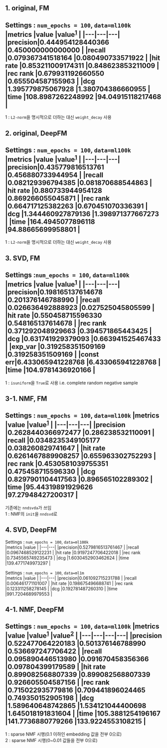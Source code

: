 ## 1. original, FM
Settings : `num_epochs = 100`, `data=ml100k`  
|metrics |value |value<sup>[1](#footnote_1)</sup> |
|---|---|---|
|precision|0.444954128440366 |0.450000000000000 |
|recall   |0.079367341518164 |0.080490733571922 |
|hit rate |0.853211009174311 |0.848623853211009 |
|rec rank |0.679931192660550 |0.655504587155963 |
|dcg      |1.395779875067928 |1.380704386660955 |
|time     |108.8987262248992 |94.04915118217468 |
---
<a name='footnote_1'>1</a> : `L2-norm`을 명시적으로 더하는 대신 `weight_decay` 사용

## 2. original, DeepFM
Settings : `num_epochs = 100`, `data=ml100k`  
|metrics |value |value<sup>[1](#footnote_1)</sup> |
|---|---|---|
|precision|0.435779816513761 |0.456880733944954 |
|recall   |0.082129396794385 |0.081870688544863 |
|hit rate |0.880733944954128 |0.869266055045871 |
|rec rank |0.664717125382263 |0.670451070336391 |
|dcg      |1.344460927879136 |1.398971377667273 |
|time     |164.4945077896118 |94.88665699958801 |
---
<a name='footnote_1'>1</a> : `L2-norm`을 명시적으로 더하는 대신 `weight_decay` 사용

## 3. SVD, FM
Settings :`num_epochs = 100`, `data=ml100k`  
|metrics |value |value<sup>[1](#footnote_1)</sup> |
|---|---|---|
|precision|0.198165137614678 |0.201376146788990 |
|recall   |0.026636492888923 |0.027525045805599 |
|hit rate |0.550458715596330 |0.548165137614678 |
|rec rank |0.371292048929663 |0.394571865443425 |
|dcg      |0.631741929379093 |0.663941525467433 |
|exp_var  |0.319258351509169 |0.319258351509169 | 
|const err|6.433065941228768 |6.433065941228768 |
|time     |104.9781436920166 |
---
<a name='footnote_1'>1</a> : `isuniform`을 `True`로 사용 i.e. complete random negative sample

## 3-1. NMF, FM
Settings : `num_epochs = 100`, `data=ml100k`
|metrics |value |value<sup>[1](#footnote_1)</sup> |
|---|---|---|
|precision |0.2628440366972477 |0.286238532110091 |
|recall    |0.0348235349105177 |0.038260829741647 |
|hit rate  |0.6261467889908257 |0.655963302752293 |
|rec rank  |0.4530581039755351 |0.475458715596330 |
|dcg       |0.8297901104417563 |0.896565102289302 |
|time      |95.44319891929626  |97.27948427200317 |
---
기존에는 `nndsvda`가 쓰임  
<a name='footnote_1'>1</a> : NMF의 `init`을 `nndsvd`로

## 4. SVD, DeepFM
Settings : `num_epochs = 100`, `data=ml100k`  
|metrics |value |
|---|---|
|precision|0.5279816513761467 |
|recall   |0.0967468529122231 |
|hit rate |0.9197247706422018 |
|rec rank |0.7345565749235473 |
|dcg      |1.6030452903462624 |
|time     |139.4771749973297  |

Settings : `num_epochs = 100`, `data=ml1m`  
|metrics |value |
|---|---|
|precision|0.061092715231788 |
|recall   |0.006461771101007 |
|hit rate |0.198675496688741 |
|rec rank |0.123311258278145 |
|dcg      |0.192781487260310 |
|time     |991.7204689979553 |

## 4-1. NMF, DeepFM
Settings : `num_epochs = 100`, `data=ml100k`
|metrics |value |value<sup>[1](#footnote_1)</sup> |value<sup>[2](#footnote_2)</sup> |
|---|---|---|---|
|precision |0.522477064220183 |0.501376146788990 |0.536697247706422 |
|recall    |0.095890446513980 |0.091670458356366 |0.097804399179589 |
|hit rate  |0.899082568807339 |0.899082568807339 |0.926605504587156 |
|rec rank  |0.715022935779816 |0.709441896024465 |0.749350152905198 |
|dcg       |1.589640648742865 |1.534121044400698 |1.645018191831604 |
|time      |105.3881254196167 |141.7736880779266 |133.9224553108215 |
---
<a name='footnote_1'>1</a> : sparse NMF 시행(0.1 이하인 embedding 값을 전부 0으로)  
<a name='footnote_2'>2</a> : sparse NMF 시행(0~0.01 값들을 전부 0으로)  
